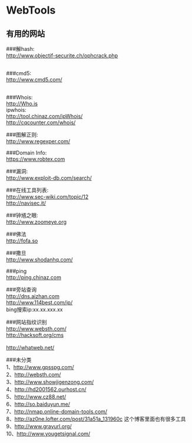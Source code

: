 WebTools
========

有用的网站
---------------------------------------------------------------------------

###解hash:<br/>
http://www.objectif-securite.ch/ophcrack.php<br/>
<br/>


###cmd5:<br/>
http://www.cmd5.com/<br/>
<br/>

###Whois:<br/>
http://Who.is<br/>
ipwhois:<br/>
http://tool.chinaz.com/ipWhois/<br/>
http://cqcounter.com/whois/<br/>



###图解正则:<br/>
http://www.regexper.com/<br/>

###Domain Info:<br/>
https://www.robtex.com<br/>

###漏洞:<br/>
http://www.exploit-db.com/search/<br/>


###在线工具列表:<br/>
http://www.sec-wiki.com/topic/12<br/>
http://navisec.it/<br/>



###钟馗之眼:<br/>
http://www.zoomeye.org<br/>


###佛法<br/>
http://fofa.so<br/>

###撒旦<br/>
http://www.shodanhq.com/<br/>

###ping <br/>
http://ping.chinaz.com<br/>

###旁站查询 <br/>
http://dns.aizhan.com<br/>
http://www.114best.com/ip/<br/>
bing搜索ip:xx.xx.xxx.xx<br/>

###网站指纹识别<br/>
http://www.websth.com/<br/> 
http://hacksoft.org/cms<br/>     
http://whatweb.net/<br/>

###未分类<br/>
1、http://www.gpsspg.com/<br/>
2、http://websth.com/<br/>
3、http://www.showjigenzong.com/<br/>
4、http://hd2001562.ourhost.cn/<br/>
5、http://www.cz88.net/<br/>
6、http://so.baiduyun.me/<br/>
7、http://nmap.online-domain-tools.com/<br/>
8、http://az0ne.lofter.com/post/31a51a_131960c 这个博客里面也有很多工具<br/>
9、http://www.grayurl.org/<br/>
10、http://www.yougetsignal.com/<br/>
